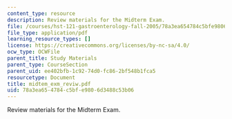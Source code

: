 ```yaml
---
content_type: resource
description: Review materials for the Midterm Exam.
file: /courses/hst-121-gastroenterology-fall-2005/78a3ea654784c5bfe9806d3488c53b06_midtem_exm_reviw.pdf
file_type: application/pdf
learning_resource_types: []
license: https://creativecommons.org/licenses/by-nc-sa/4.0/
ocw_type: OCWFile
parent_title: Study Materials
parent_type: CourseSection
parent_uid: ee402bfb-1c92-74d0-fc86-2bf548b1fca5
resourcetype: Document
title: midtem_exm_reviw.pdf
uid: 78a3ea65-4784-c5bf-e980-6d3488c53b06
---
```

Review materials for the Midterm Exam.